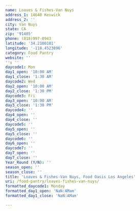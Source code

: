 ```yaml
---
name: Loaves & Fishes-Van Nuys
address_1: 14640 Keswick
address_2: ''
city: Van Nuys
state: CA
zip: '91405'
phone: (818)997-0943
latitude: '34.2100101'
longitude: '-118.4523896'
category: Food Pantry
website: ''
'': ''
daycode1: Mon
day1_open: '10:00 AM'
day1_close: '1:30 AM'
daycode2: Wed
day2_open: '10:00 AM'
day2_close: '1:30 PM'
daycode3: Fri
day3_open: '10:00 AM'
day3_close: '1:30 PM'
daycode4: ''
day4_open: ''
day4_close: ''
daycode5: ''
day5_open: ''
day5_close: ''
daycode6: ''
day6_open: ''
daycode7: ''
day7_open: ''
day7_close: ''
Year_Round (Y/N): ''
season_open: ''
season_close: ''
title: 'Loaves & Fishes-Van Nuys, Food Oasis Los Angeles'
uri: /food-pantry/loaves-fishes-van-nuys/
formatted_daycode1: Monday
formatted_day1_open: 'NaN:AMam'
formatted_day1_close: 'NaN:AMam'

---
```

